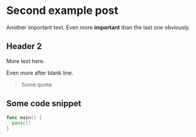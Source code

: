# Second example post

Another important text.
Even more **important** than the last one obviously.

## Header 2

More text here.

Even more after blank line.

> Some quote.

## Some code snippet

```go
func main() {
  panic()
}
```
